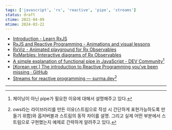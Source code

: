 ```yaml
---
tags: ['javascript', 'rx', 'reactive', 'pipe', 'streams']
status: draft
ctime: 2022-04-09
mtime: 2024-03-22
---
```


- [Introduction - Learn RxJS](https://www.learnrxjs.io/)
- [RxJS and Reactive Programming - Animations and visual lessons](https://reactive.how/)
- [RxViz - Animated playground for Rx Observables](https://rxviz.com/examples/custom)
- [RxMarbles: Interactive diagrams of Rx Observables](https://rxmarbles.com/)
- [A simple explanation of functional pipe in JavaScript - DEV Community](https://dev.to/benlesh/a-simple-explanation-of-functional-pipe-in-javascript-2hbj)[^1]
- [[Korean ver.] The introduction to Reactive Programming you've been missing · GitHub](https://gist.github.com/casamia918/93b8db69beb9ee06b92a96b2a234d48e)
- [Streams for reactive programming — surma.dev](https://dassur.ma/things/streams-for-reactive-programming/)[^2]

---

[^1]: 체이닝이 아닌 pipe가 필요한 이유에 대해서 설명해주고 있다.
[^2]: ows라는 라이브러리를 만든 이유(스트림으로 작성 시 간단하게 표현가능하도록 만들기 위함)와 옵저버블과 스트림의 동작 차이를 설명. 그리고 실제 어떤 부분에서 스트림으로 구현했는지 예제로 간략하게 알려주고 있다.